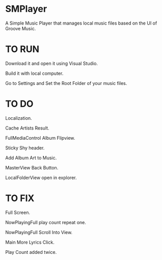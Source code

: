 # SMPlayer
A Simple Music Player that manages local music files based on the UI of Groove Music.

# TO RUN
Download it and open it using Visual Studio.

Build it with local computer.

Go to Settings and Set the Root Folder of your music files.

# TO DO

Localization.

Cache Artists Result.

FullMediaControl Album Flipview.

Sticky Shy header.

Add Album Art to Music.

MasterView Back Button.

LocalFolderView open in explorer.

# TO FIX

Full Screen.

NowPlayingFull play count repeat one.

NowPlayingFull Scroll Into View.

Main More Lyrics Click.

Play Count added twice.